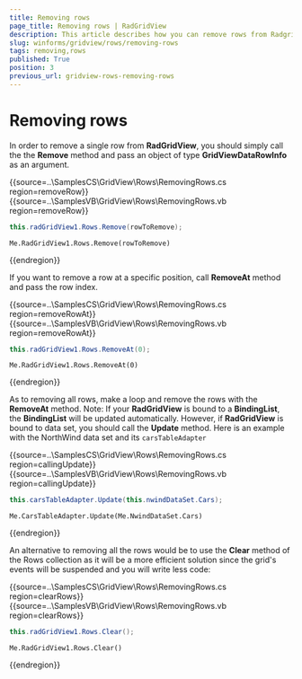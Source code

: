 ```yaml
---
title: Removing rows
page_title: Removing rows | RadGridView
description: This article describes how you can remove rows from RadgridView at runtime.
slug: winforms/gridview/rows/removing-rows
tags: removing,rows
published: True
position: 3
previous_url: gridview-rows-removing-rows
---
```


# Removing rows

In order to remove a single row from __RadGridView__, you should simply call the the __Remove__ method and pass an object of type __GridViewDataRowInfo__ as an argument.

{{source=..\SamplesCS\GridView\Rows\RemovingRows.cs region=removeRow}} 
{{source=..\SamplesVB\GridView\Rows\RemovingRows.vb region=removeRow}} 

````C#
this.radGridView1.Rows.Remove(rowToRemove);

````
````VB.NET
Me.RadGridView1.Rows.Remove(rowToRemove)

````

{{endregion}} 

If you want to remove a row at a specific position, call __RemoveAt__ method and pass the row index.

{{source=..\SamplesCS\GridView\Rows\RemovingRows.cs region=removeRowAt}} 
{{source=..\SamplesVB\GridView\Rows\RemovingRows.vb region=removeRowAt}} 

````C#
this.radGridView1.Rows.RemoveAt(0);

````
````VB.NET
Me.RadGridView1.Rows.RemoveAt(0)

````

{{endregion}} 

As to removing all rows, make a loop and remove the rows with the __RemoveAt__ method. Note: If your __RadGridView__ is bound to a __BindingList__, the __BindingList__ will be updated automatically. However, if __RadGridView__ is bound to data set, you should call the __Update__ method. Here is an example with the NorthWind data set and its `carsTableAdapter`

{{source=..\SamplesCS\GridView\Rows\RemovingRows.cs region=callingUpdate}} 
{{source=..\SamplesVB\GridView\Rows\RemovingRows.vb region=callingUpdate}} 

````C#
this.carsTableAdapter.Update(this.nwindDataSet.Cars);

````
````VB.NET
Me.CarsTableAdapter.Update(Me.NwindDataSet.Cars)

````

{{endregion}} 

An alternative to removing all the rows would be to use the __Clear__ method of the Rows collection as it will be a more efficient solution since the grid's events will be suspended and you will write less code:

{{source=..\SamplesCS\GridView\Rows\RemovingRows.cs region=clearRows}} 
{{source=..\SamplesVB\GridView\Rows\RemovingRows.vb region=clearRows}} 

````C#
this.radGridView1.Rows.Clear();

````
````VB.NET
Me.RadGridView1.Rows.Clear()

````

{{endregion}} 



